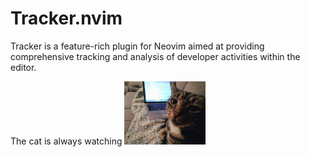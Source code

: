 # Tracker.nvim

Tracker is a feature-rich plugin for Neovim aimed at providing comprehensive tracking and analysis of developer activities within the editor.

The cat is always watching
<img width="130px" src="https://raw.githubusercontent.com/GuiC0506/Tracker.nvim/master/doc/assets/cat-coding.png" alt="cat coding and judging, judging who? you. Your code, you little bastard">
